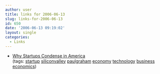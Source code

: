 ```yaml
---
author: user
title: links for 2006-06-13
slug: links-for-2006-06-13
id: 650
date: '2006-06-13 09:19:02'
layout: single
categories:
  - Links
---
```


*   [Why Startups Condense in America](http://www.paulgraham.com/america.html)  
    (tags: [startup](http://del.icio.us/superpat/startup) [siliconvalley](http://del.icio.us/superpat/siliconvalley) [paulgraham](http://del.icio.us/superpat/paulgraham) [economy](http://del.icio.us/superpat/economy) [technology](http://del.icio.us/superpat/technology) [business](http://del.icio.us/superpat/business) [economics](http://del.icio.us/superpat/economics))  
